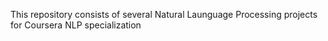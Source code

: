 This repository consists of several Natural Launguage Processing projects for Coursera NLP specialization 
